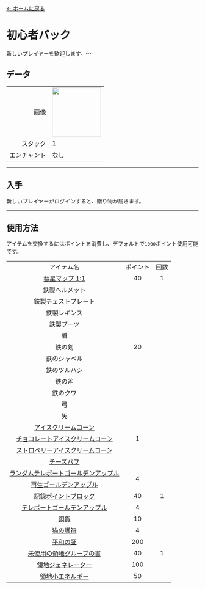 [← ホームに戻る](../)
# 初心者パック
新しいプレイヤーを歓迎します。～

## データ
<table>
    <tr><td align="end">画像</td><td><img src="https://i.imgur.com/KqzjESH.png" width="128"/></td></tr>
    <tr><td align="end">スタック</td><td>1</td></tr>
    <tr><td align="end">エンチャント</td><td>なし</td></tr>
</table>

---

## 入手
新しいプレイヤーがログインすると、贈り物が届きます。

---

## 使用方法
アイテムを交換するにはポイントを消費し、デフォルトで`1000`ポイント使用可能です。

<table>
    <tr><td align="center">アイテム名</td><td align="center">ポイント</td><td align="center">回数</td></tr>
    <tr><td align="center"><a href="world_map_view.md">彗星マップ 1:1</a></td><td align="center">40</td><td align="center">1</td></tr>
    <tr><td align="center">鉄製ヘルメット</td><td align="center" rowspan="11">20</td><td align="center" rowspan="18"></td></tr>
    <tr><td align="center">鉄製チェストプレート</td></tr>
    <tr><td align="center">鉄製レギンス</td></tr>
    <tr><td align="center">鉄製ブーツ</td></tr>
    <tr><td align="center">盾</td></tr>
    <tr><td align="center">鉄の剣</td></tr>
    <tr><td align="center">鉄のシャベル</td></tr>
    <tr><td align="center">鉄のツルハシ</td></tr>
    <tr><td align="center">鉄の斧</td></tr>
    <tr><td align="center">鉄のクワ</td></tr>
    <tr><td align="center">弓</td></tr>
    <tr><td align="center">矢</td><td align="center" rowspan="5">1</td></tr>
    <tr><td align="center"><a href="../food/ice_cream_cone.md">アイスクリームコーン</a></td></tr>
    <tr><td align="center"><a href="../food/ice_cream_cone.md">チョコレートアイスクリームコーン</a></td></tr>
    <tr><td align="center"><a href="../food/ice_cream_cone.md">ストロベリーアイスクリームコーン</a></td></tr>
    <tr><td align="center"><a href="../food/cheese_puff.md">チーズパフ</a></td></tr>
    <tr><td align="center"><a href="../item/random_transfer.md">ランダムテレポートゴールデンアップル</a></td><td align="center" rowspan="2">4</td></tr>
    <tr><td align="center"><a href="../item/back.md">再生ゴールデンアップル</a></td></tr>
    <tr><td align="center"><a href="../item/record_point_block.md">記録ポイントブロック</a></td><td align="center">40</td><td align="center">1</td></tr>
    <tr><td align="center"><a href="../item/transfer.md">テレポートゴールデンアップル</a></td><td align="center">4</td><td align="center" rowspan="3"></td></tr>
    <tr><td align="center"><a href="../item/coin.md">銅貨</a></td><td align="center">10</td></tr>
    <tr><td align="center"><a href="../item/cat_amulet.md">猫の護符</a></td><td align="center">4</td></tr>
    <tr><td align="center"><a href="../item/peaceful_proof.md">平和の証</a></td><td align="center">200</td><td align="center" rowspan="3">1</td></tr>
    <tr><td align="center"><a href="../item/land_book.md">未使用の領地グループの書</a></td><td align="center">40</td></tr>
    <tr><td align="center"><a href="../item/land_block.md">領地ジェネレーター</a></td><td align="center">100</td></tr>
    <tr><td align="center"><a href="../item/land_energy.md">領地小エネルギー</a></td><td align="center">50</td><td align="center"></td></tr>
</table>
